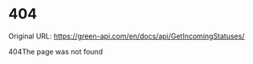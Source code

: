 # 404

Original URL: https://green-api.com/en/docs/api/GetIncomingStatuses/

404The page was not found